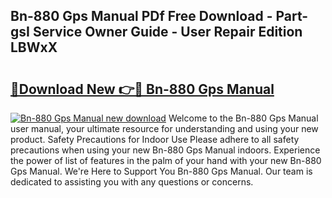 ## Bn-880 Gps Manual PDf Free Download - Part-gsI Service Owner Guide - User Repair Edition LBWxX

# <h2><a href="http://bc28884.oget.top/?id=Bn-880+Gps+Manual">🔗Download New 👉🔴 Bn-880 Gps Manual</a></h2>

[![Bn-880 Gps Manual new download](https://i.imgur.com/5g1atiW.png)](http://bc28884.oget.top/?id=Bn-880+Gps+Manual)
Welcome to the Bn-880 Gps Manual user manual, your ultimate resource for understanding and using your new product. Safety Precautions for Indoor Use Please adhere to all safety precautions when using your new Bn-880 Gps Manual indoors. Experience the power of list of features in the palm of your hand with your new Bn-880 Gps Manual. We're Here to Support You Bn-880 Gps Manual. Our team is dedicated to assisting you with any questions or concerns.
